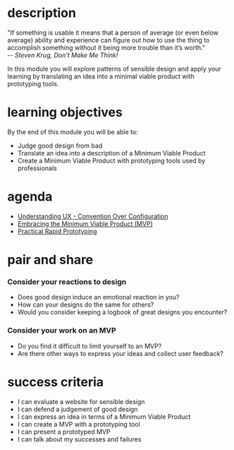 # description
"If something is usable it means that a person of average (or even below average) ability and experience can figure out how to use the thing to accomplish something without it being more trouble than it’s worth."   
-- *Steven Krug, Don't Make Me Think!*

In this module you will explore patterns of sensible design and apply your learning by translating an idea into a minimal viable product with prototyping tools.

# learning objectives

By the end of this module you will be able to:

- Judge good design from bad
- Translate an idea into a description of a Minimum Viable Product
- Create a Minimum Viable Product with prototyping tools used by professionals

# agenda

- [Understanding UX - Convention Over Configuration](/activity-6-1)
- [Embracing the Minimum Viable Product (MVP)](/activity-6-2)
- [Practical Rapid Prototyping](/activity-6-3)

# pair and share

### Consider your reactions to design
- Does good design induce an emotional reaction in you?
- How can your designs do the same for others?
- Would you consider keeping a logbook of great designs you encounter?

### Consider your work on an MVP
- Do you find it difficult to limit yourself to an MVP?
- Are there other ways to express your ideas and collect user feedback?

# success criteria
- I can evaluate a website for sensible design
- I can defend a judgement of good design
- I can express an idea in terms of a Minimum Viable Product
- I can create a MVP with a prototyping tool
- I can present a prototyped MVP
- I can talk about my successes and failures
